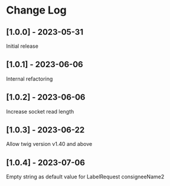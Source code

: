 # Change Log

## [1.0.0] - 2023-05-31

Initial release

## [1.0.1] - 2023-06-06

Internal refactoring

## [1.0.2] - 2023-06-06

Increase socket read length

## [1.0.3] - 2023-06-22

Allow twig version v1.40 and above

## [1.0.4] - 2023-07-06

Empty string as default value for LabelRequest consigneeName2